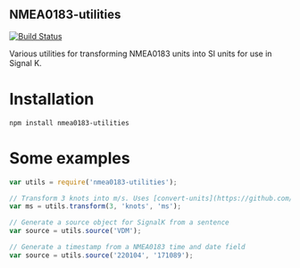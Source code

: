 NMEA0183-utilities
------------------

[![Build Status](https://travis-ci.org/SignalK/nmea0183-utilities.svg)](https://travis-ci.org/SignalK/nmea0183-utilities)

Various utilities for transforming NMEA0183 units into SI units for use in Signal K.


Installation
============

`npm install nmea0183-utilities`


Some examples
=============

```javascript
var utils = require('nmea0183-utilities');

// Transform 3 knots into m/s. Uses [convert-units](https://github.com/ben-ng/convert-units) internally.
var ms = utils.transform(3, 'knots', 'ms');

// Generate a source object for SignalK from a sentence
var source = utils.source('VDM');

// Generate a timestamp from a NMEA0183 time and date field
var source = utils.source('220104', '171089');
```
